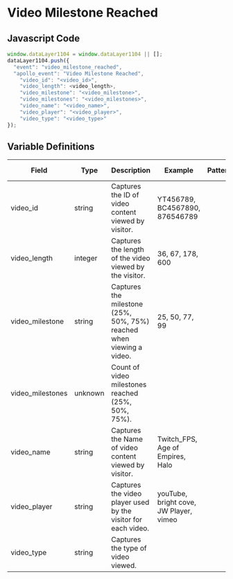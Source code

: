 # Video Milestone Reached

### 

## Javascript Code
```js
window.dataLayer1104 = window.dataLayer1104 || [];
dataLayer1104.push({
  "event": "video_milestone_reached",
  "apollo_event": "Video Milestone Reached",
    "video_id": "<video_id>",
    "video_length": <video_length>,
    "video_milestone": "<video_milestone>",
    "video_milestones": "<video_milestones>",
    "video_name": "<video_name>",
    "video_player": "<video_player>",
    "video_type": "<video_type>"
});
```

## Variable Definitions

|Field|Type|Description|Example|Pattern|Min Length|Max Length|Minimum|Maximum|Multiple Of|
| --- | --- | --- | --- | --- | --- | --- | --- | --- | --- |
|video_id|string|Captures the ID of video content viewed by visitor.|YT456789, BC4567890, 876546789|||||||
|video_length|integer|Captures the length of the video viewed by the visitor.|36, 67, 178, 600||||0|||
|video_milestone|string|Captures the milestone \(25%, 50%, 75%\) reached when viewing a video.|25, 50, 77, 99|||||||
|video_milestones|unknown|Count of video milestones reached \(25%, 50%, 75%\).||||||||
|video_name|string|Captures the Name of video content viewed by visitor.|Twitch\_FPS, Age of Empires, Halo|||||||
|video_player|string|Captures the video player used by the visitor for each video.|youTube, bright cove, JW Player, vimeo|||||||
|video_type|string|Captures the type of video viewed.||||||||




